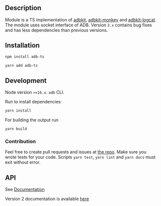 ## Description

Module is a TS implementation of [adbkit](https://www.npmjs.com/package/adbkit), [adbkit-monkey](https://www.npmjs.com/package/adbkit-monkey) and [adbkit-logcat](https://www.npmjs.com/package/adbkit-logcat).
The module uses socket interface of ADB. Version `3.x` contains bug fixes and
has less dependencies than previous versions.

## Installation

```bash
npm install adb-ts
```

```bash
yarn add adb-ts
```

## Development

Node version `>=16.x`.
`adb` CLI.

Run to install dependencies:

```bash
yarn install
```

For building the output run

```bash
yarn build
```

### Contribution

Feel free to create pull requests and issues at [the repo](https://github.com/Maaaartin/adb-ts).
Make sure you wrote tests for your code. Scripts `yarn test`, `yarn lint` and `yarn docs` must exit without error.

## API

See [Documentation](https://maaaartin.github.io/adb-ts/)

Version 2 documentation is available [here](https://github.com/Maaaartin/adb-ts/blob/master/README_V2.md)
